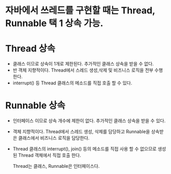 # 자바에서 쓰레드를 구현할 때는 Thread, Runnable 택 1 상속 가능.

# Thread 상속
- 클래스 이므로 상속이 1개로 제한된다. 추가적인 클래스 상속을 받을 수 없다.
- 반 객체 지향적이다. Thread에서 스레드 생성,삭제 및 비즈니스 로직을 전부 수행한다.
- interrupt() 등 Thread 클래스의 메소드를 직접 호출 할 수 있다.

# Runnable 상속
- 인터페이스 이므로 상속 개수에 제한이 없다. 추가적인 클래스 상속을 받을 수 있다.
- 객체 지향적이다. Thread에서 스레드 생성, 삭제를 담당하고 Runnable을 상속받은 클래스에서 비즈니스 로직을 담당한다.
- Thread 클래스의 interrupt(), join() 등의 메소드를 직접 사용 할 수 없으므로 생성된 Thread 객체에서 직접 호출 한다.

  Thread는 클래스, Runnable은 인터페이스다.

